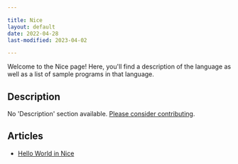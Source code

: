 ```yaml
---

title: Nice
layout: default
date: 2022-04-28
last-modified: 2023-04-02

---
```


Welcome to the Nice page! Here, you'll find a description of the language as well as a list of sample programs in that language.

## Description

No 'Description' section available. [Please consider contributing](https://github.com/TheRenegadeCoder/sample-programs-website).

## Articles

- [Hello World in Nice](https://sampleprograms.io/projects/hello-world/nice)